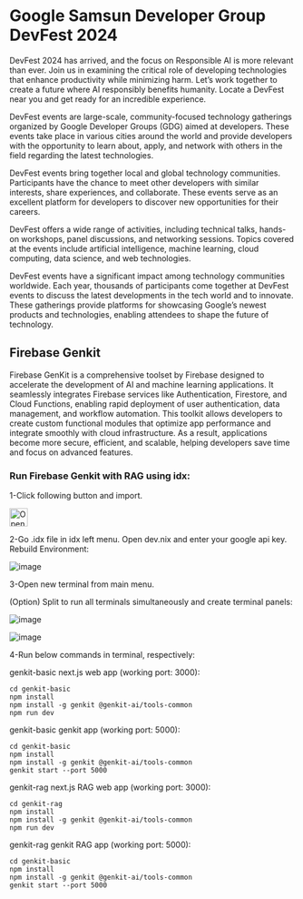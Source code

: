 # Google Samsun Developer Group DevFest 2024

DevFest 2024 has arrived, and the focus on Responsible AI is more relevant than ever. Join us in examining the critical role of developing technologies that enhance productivity while minimizing harm. Let’s work together to create a future where AI responsibly benefits humanity. Locate a DevFest near you and get ready for an incredible experience.

DevFest events are large-scale, community-focused technology gatherings organized by Google Developer Groups (GDG) aimed at developers. These events take place in various cities around the world and provide developers with the opportunity to learn about, apply, and network with others in the field regarding the latest technologies.

DevFest events bring together local and global technology communities. Participants have the chance to meet other developers with similar interests, share experiences, and collaborate. These events serve as an excellent platform for developers to discover new opportunities for their careers.

DevFest offers a wide range of activities, including technical talks, hands-on workshops, panel discussions, and networking sessions. Topics covered at the events include artificial intelligence, machine learning, cloud computing, data science, and web technologies.

DevFest events have a significant impact among technology communities worldwide. Each year, thousands of participants come together at DevFest events to discuss the latest developments in the tech world and to innovate. These gatherings provide platforms for showcasing Google’s newest products and technologies, enabling attendees to shape the future of technology.

## **Firebase Genkit**

Firebase GenKit is a comprehensive toolset by Firebase designed to accelerate the development of AI and machine learning applications. It seamlessly integrates Firebase services like Authentication, Firestore, and Cloud Functions, enabling rapid deployment of user authentication, data management, and workflow automation. This toolkit allows developers to create custom functional modules that optimize app performance and integrate smoothly with cloud infrastructure. As a result, applications become more secure, efficient, and scalable, helping developers save time and focus on advanced features.

### **Run Firebase Genkit with RAG using idx:**

1-Click following button and import.

<a href="https://idx.google.com/import?url=https://github.com/hcy5561/genkit_rag.git">
  <picture>
    <source
      media="(prefers-color-scheme: dark)"
      srcset="https://cdn.idx.dev/btn/open_dark_32.svg">
    <source
      media="(prefers-color-scheme: light)"
      srcset="https://cdn.idx.dev/btn/open_light_32.svg">
    <img
      height="32"
      alt="Open in IDX"
      src="https://cdn.idx.dev/btn/open_purple_32.svg">
  </picture>
</a>

2-Go .idx file in idx left menu. Open dev.nix and enter your google api key. Rebuild Environment:

![image](https://github.com/user-attachments/assets/7b4a592e-52b9-4cbd-89ac-ad5ec613fd3e)

3-Open new terminal from main menu.

(Option) Split to run all terminals simultaneously and create terminal panels:

![image](https://github.com/user-attachments/assets/c354fc16-a161-4e9d-a53d-c67a32339e19)

![image](https://github.com/user-attachments/assets/9eebe7ee-1021-49e8-8492-073a5fd99e69)

4-Run below commands in terminal, respectively:
  
  genkit-basic next.js web app (working port: 3000):
  
    cd genkit-basic
    npm install
    npm install -g genkit @genkit-ai/tools-common
    npm run dev
    
  genkit-basic genkit app (working port: 5000):
    
    cd genkit-basic
    npm install    
    npm install -g genkit @genkit-ai/tools-common
    genkit start --port 5000
    
  genkit-rag next.js RAG web app (working port: 3000):
  
    cd genkit-rag
    npm install
    npm install -g genkit @genkit-ai/tools-common
    npm run dev
    
  genkit-rag genkit RAG app (working port: 5000):
    
    cd genkit-basic
    npm install    
    npm install -g genkit @genkit-ai/tools-common
    genkit start --port 5000





